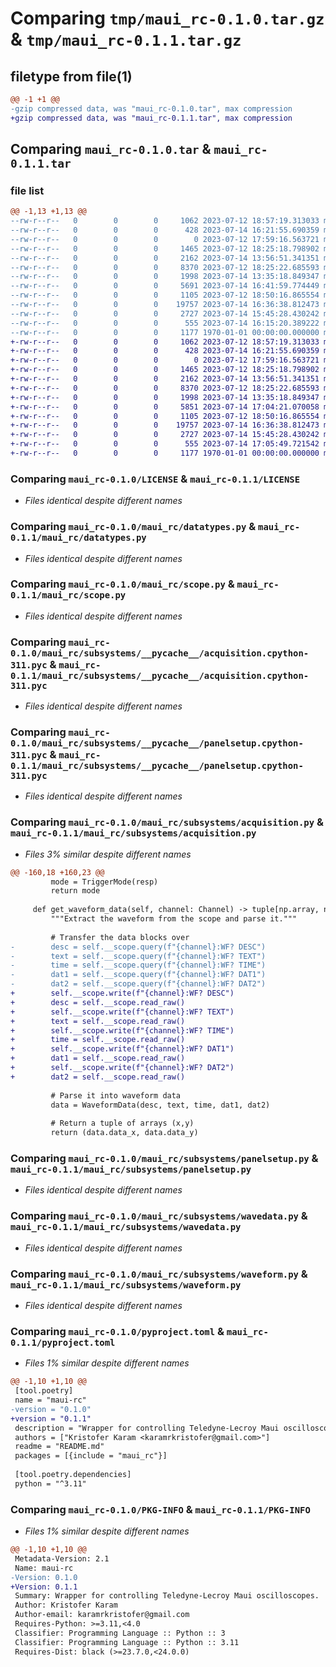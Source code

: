 # Comparing `tmp/maui_rc-0.1.0.tar.gz` & `tmp/maui_rc-0.1.1.tar.gz`

## filetype from file(1)

```diff
@@ -1 +1 @@
-gzip compressed data, was "maui_rc-0.1.0.tar", max compression
+gzip compressed data, was "maui_rc-0.1.1.tar", max compression
```

## Comparing `maui_rc-0.1.0.tar` & `maui_rc-0.1.1.tar`

### file list

```diff
@@ -1,13 +1,13 @@
--rw-r--r--   0        0        0     1062 2023-07-12 18:57:19.313033 maui_rc-0.1.0/LICENSE
--rw-r--r--   0        0        0      428 2023-07-14 16:21:55.690359 maui_rc-0.1.0/README.md
--rw-r--r--   0        0        0        0 2023-07-12 17:59:16.563721 maui_rc-0.1.0/maui_rc/__init__.py
--rw-r--r--   0        0        0     1465 2023-07-12 18:25:18.798902 maui_rc-0.1.0/maui_rc/datatypes.py
--rw-r--r--   0        0        0     2162 2023-07-14 13:56:51.341351 maui_rc-0.1.0/maui_rc/scope.py
--rw-r--r--   0        0        0     8370 2023-07-12 18:25:22.685593 maui_rc-0.1.0/maui_rc/subsystems/__pycache__/acquisition.cpython-311.pyc
--rw-r--r--   0        0        0     1998 2023-07-14 13:35:18.849347 maui_rc-0.1.0/maui_rc/subsystems/__pycache__/panelsetup.cpython-311.pyc
--rw-r--r--   0        0        0     5691 2023-07-14 16:41:59.774449 maui_rc-0.1.0/maui_rc/subsystems/acquisition.py
--rw-r--r--   0        0        0     1105 2023-07-12 18:50:16.865554 maui_rc-0.1.0/maui_rc/subsystems/panelsetup.py
--rw-r--r--   0        0        0    19757 2023-07-14 16:36:38.812473 maui_rc-0.1.0/maui_rc/subsystems/wavedata.py
--rw-r--r--   0        0        0     2727 2023-07-14 15:45:28.430242 maui_rc-0.1.0/maui_rc/subsystems/waveform.py
--rw-r--r--   0        0        0      555 2023-07-14 16:15:20.389222 maui_rc-0.1.0/pyproject.toml
--rw-r--r--   0        0        0     1177 1970-01-01 00:00:00.000000 maui_rc-0.1.0/PKG-INFO
+-rw-r--r--   0        0        0     1062 2023-07-12 18:57:19.313033 maui_rc-0.1.1/LICENSE
+-rw-r--r--   0        0        0      428 2023-07-14 16:21:55.690359 maui_rc-0.1.1/README.md
+-rw-r--r--   0        0        0        0 2023-07-12 17:59:16.563721 maui_rc-0.1.1/maui_rc/__init__.py
+-rw-r--r--   0        0        0     1465 2023-07-12 18:25:18.798902 maui_rc-0.1.1/maui_rc/datatypes.py
+-rw-r--r--   0        0        0     2162 2023-07-14 13:56:51.341351 maui_rc-0.1.1/maui_rc/scope.py
+-rw-r--r--   0        0        0     8370 2023-07-12 18:25:22.685593 maui_rc-0.1.1/maui_rc/subsystems/__pycache__/acquisition.cpython-311.pyc
+-rw-r--r--   0        0        0     1998 2023-07-14 13:35:18.849347 maui_rc-0.1.1/maui_rc/subsystems/__pycache__/panelsetup.cpython-311.pyc
+-rw-r--r--   0        0        0     5851 2023-07-14 17:04:21.070058 maui_rc-0.1.1/maui_rc/subsystems/acquisition.py
+-rw-r--r--   0        0        0     1105 2023-07-12 18:50:16.865554 maui_rc-0.1.1/maui_rc/subsystems/panelsetup.py
+-rw-r--r--   0        0        0    19757 2023-07-14 16:36:38.812473 maui_rc-0.1.1/maui_rc/subsystems/wavedata.py
+-rw-r--r--   0        0        0     2727 2023-07-14 15:45:28.430242 maui_rc-0.1.1/maui_rc/subsystems/waveform.py
+-rw-r--r--   0        0        0      555 2023-07-14 17:05:49.721542 maui_rc-0.1.1/pyproject.toml
+-rw-r--r--   0        0        0     1177 1970-01-01 00:00:00.000000 maui_rc-0.1.1/PKG-INFO
```

### Comparing `maui_rc-0.1.0/LICENSE` & `maui_rc-0.1.1/LICENSE`

 * *Files identical despite different names*

### Comparing `maui_rc-0.1.0/maui_rc/datatypes.py` & `maui_rc-0.1.1/maui_rc/datatypes.py`

 * *Files identical despite different names*

### Comparing `maui_rc-0.1.0/maui_rc/scope.py` & `maui_rc-0.1.1/maui_rc/scope.py`

 * *Files identical despite different names*

### Comparing `maui_rc-0.1.0/maui_rc/subsystems/__pycache__/acquisition.cpython-311.pyc` & `maui_rc-0.1.1/maui_rc/subsystems/__pycache__/acquisition.cpython-311.pyc`

 * *Files identical despite different names*

### Comparing `maui_rc-0.1.0/maui_rc/subsystems/__pycache__/panelsetup.cpython-311.pyc` & `maui_rc-0.1.1/maui_rc/subsystems/__pycache__/panelsetup.cpython-311.pyc`

 * *Files identical despite different names*

### Comparing `maui_rc-0.1.0/maui_rc/subsystems/acquisition.py` & `maui_rc-0.1.1/maui_rc/subsystems/acquisition.py`

 * *Files 3% similar despite different names*

```diff
@@ -160,18 +160,23 @@
         mode = TriggerMode(resp)
         return mode
 
     def get_waveform_data(self, channel: Channel) -> tuple[np.array, np.array]:
         """Extract the waveform from the scope and parse it."""
 
         # Transfer the data blocks over
-        desc = self.__scope.query(f"{channel}:WF? DESC")
-        text = self.__scope.query(f"{channel}:WF? TEXT")
-        time = self.__scope.query(f"{channel}:WF? TIME")
-        dat1 = self.__scope.query(f"{channel}:WF? DAT1")
-        dat2 = self.__scope.query(f"{channel}:WF? DAT2")
+        self.__scope.write(f"{channel}:WF? DESC")
+        desc = self.__scope.read_raw()
+        self.__scope.write(f"{channel}:WF? TEXT")
+        text = self.__scope.read_raw()
+        self.__scope.write(f"{channel}:WF? TIME")
+        time = self.__scope.read_raw()
+        self.__scope.write(f"{channel}:WF? DAT1")
+        dat1 = self.__scope.read_raw()
+        self.__scope.write(f"{channel}:WF? DAT2")
+        dat2 = self.__scope.read_raw()
 
         # Parse it into waveform data
         data = WaveformData(desc, text, time, dat1, dat2)
 
         # Return a tuple of arrays (x,y)
         return (data.data_x, data.data_y)
```

### Comparing `maui_rc-0.1.0/maui_rc/subsystems/panelsetup.py` & `maui_rc-0.1.1/maui_rc/subsystems/panelsetup.py`

 * *Files identical despite different names*

### Comparing `maui_rc-0.1.0/maui_rc/subsystems/wavedata.py` & `maui_rc-0.1.1/maui_rc/subsystems/wavedata.py`

 * *Files identical despite different names*

### Comparing `maui_rc-0.1.0/maui_rc/subsystems/waveform.py` & `maui_rc-0.1.1/maui_rc/subsystems/waveform.py`

 * *Files identical despite different names*

### Comparing `maui_rc-0.1.0/pyproject.toml` & `maui_rc-0.1.1/pyproject.toml`

 * *Files 1% similar despite different names*

```diff
@@ -1,10 +1,10 @@
 [tool.poetry]
 name = "maui-rc"
-version = "0.1.0"
+version = "0.1.1"
 description = "Wrapper for controlling Teledyne-Lecroy Maui oscilloscopes."
 authors = ["Kristofer Karam <karamrkristofer@gmail.com>"]
 readme = "README.md"
 packages = [{include = "maui_rc"}]
 
 [tool.poetry.dependencies]
 python = "^3.11"
```

### Comparing `maui_rc-0.1.0/PKG-INFO` & `maui_rc-0.1.1/PKG-INFO`

 * *Files 1% similar despite different names*

```diff
@@ -1,10 +1,10 @@
 Metadata-Version: 2.1
 Name: maui-rc
-Version: 0.1.0
+Version: 0.1.1
 Summary: Wrapper for controlling Teledyne-Lecroy Maui oscilloscopes.
 Author: Kristofer Karam
 Author-email: karamrkristofer@gmail.com
 Requires-Python: >=3.11,<4.0
 Classifier: Programming Language :: Python :: 3
 Classifier: Programming Language :: Python :: 3.11
 Requires-Dist: black (>=23.7.0,<24.0.0)
```

